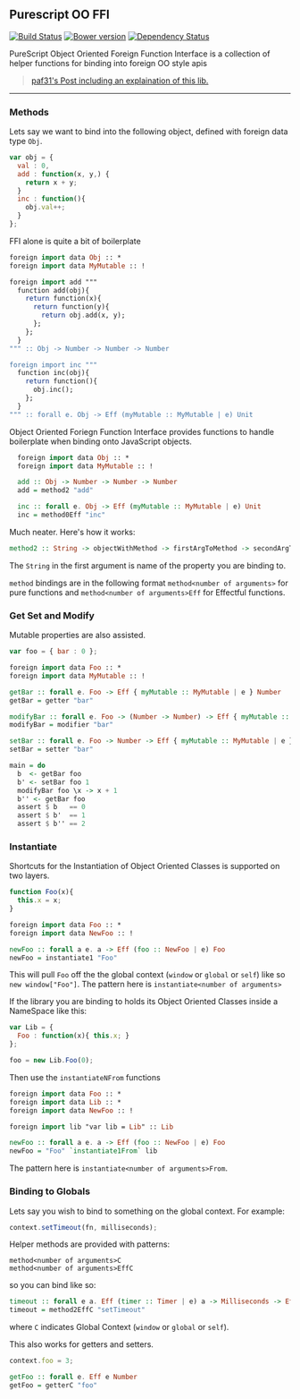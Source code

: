 ## Purescript OO FFI
[![Build Status](https://travis-ci.org/CapillarySoftware/purescript-oo-ffi.svg?branch=master)](https://travis-ci.org/CapillarySoftware/purescript-oo-ffi)
[![Bower version](https://badge.fury.io/bo/purescript-oo-ffi.svg)](http://badge.fury.io/bo/purescript-oo-ffi)
[![Dependency Status](https://www.versioneye.com/user/projects/5491b268dd709d2cfc0001b1/badge.svg?style=flat)](https://www.versioneye.com/user/projects/5491b268dd709d2cfc0001b1)

PureScript Object Oriented Foreign Function Interface is a collection of helper functions for binding into foreign OO style apis

> [paf31's Post including an explaination of this lib.](https://gist.github.com/paf31/8e9177b20ee920480fbc#purescript-oo-ffi)

---

### Methods

Lets say we want to bind into the following object, defined with foreign data type `Obj`.
```javascript
var obj = {
  val : 0,
  add : function(x, y,) {
    return x + y;
  }
  inc : function(){
    obj.val++;
  }
};
```

FFI alone is quite a bit of boilerplate

```purescript
foreign import data Obj :: *
foreign import data MyMutable :: !

foreign import add """
  function add(obj){
    return function(x){
      return function(y){
        return obj.add(x, y);
      };
    };
  }
""" :: Obj -> Number -> Number -> Number

foreign import inc """
  function inc(obj){
    return function(){
      obj.inc();
    };
  }
""" :: forall e. Obj -> Eff (myMutable :: MyMutable | e) Unit
```

Object Oriented Foriegn Function Interface provides functions to
handle boilerplate when binding onto JavaScript objects.

```purescript
  foreign import data Obj :: *
  foreign import data MyMutable :: !

  add :: Obj -> Number -> Number -> Number
  add = method2 "add"

  inc :: forall e. Obj -> Eff (myMutable :: MyMutable | e) Unit
  inc = method0Eff "inc"
```

Much neater. Here's how it works:

```purescript
method2 :: String -> objectWithMethod -> firstArgToMethod -> secondArgToMethod -> returnValue
```

The `String` in the first argument is name of the property you are binding to.

`method` bindings are in the following format `method<number of arguments>` for pure functions and `method<number of arguments>Eff` for Effectful functions.

### Get Set and Modify

Mutable properties are also assisted.

```javascript
var foo = { bar : 0 };
```

```purescript
foreign import data Foo :: *
foreign import data MyMutable :: !

getBar :: forall e. Foo -> Eff { myMutable :: MyMutable | e } Number
getBar = getter "bar"

modifyBar :: forall e. Foo -> (Number -> Number) -> Eff { myMutable :: MyMutable | e } Number
modifyBar = modifier "bar"

setBar :: forall e. Foo -> Number -> Eff { myMutable :: MyMutable | e } Number
setBar = setter "bar"

main = do
  b  <- getBar foo
  b' <- setBar foo 1
  modifyBar foo \x -> x + 1
  b'' <- getBar foo
  assert $ b   == 0
  assert $ b'  == 1
  assert $ b'' == 2
```

### Instantiate

Shortcuts for the Instantiation of Object Oriented Classes is supported on two layers.

```javascript
function Foo(x){
  this.x = x;
}
```

```purescript
foreign import data Foo :: *
foreign import data NewFoo :: !

newFoo :: forall a e. a -> Eff (foo :: NewFoo | e) Foo
newFoo = instantiate1 "Foo"
```

This will pull `Foo` off the the global context (`window` or `global` or `self`) like so `new window["Foo"]`. The pattern here is `instantiate<number of arguments>`

If the library you are binding to holds its Object Oriented Classes inside a NameSpace like this:

```javascript
var Lib = {
  Foo : function(x){ this.x; }
};

foo = new Lib.Foo(0);
```

Then use the `instantiateNFrom` functions

```purescript
foreign import data Foo :: *
foreign import data Lib :: *
foreign import data NewFoo :: !

foreign import lib "var lib = Lib" :: Lib

newFoo :: forall a e. a -> Eff (foo :: NewFoo | e) Foo
newFoo = "Foo" `instantiate1From` lib
```

The pattern here is `instantiate<number of arguments>From`.

### Binding to Globals

Lets say you wish to bind to something on the global context. For example:

```javascript
context.setTimeout(fn, milliseconds);
```

Helper methods are provided with patterns:
```
method<number of arguments>C
method<number of arguments>EffC
```

so you can bind like so:

```purescript
timeout :: forall e a. Eff (timer :: Timer | e) a -> Milliseconds -> Eff (timer :: Timer | e) Timeout
timeout = method2EffC "setTimeout"
```

where `C` indicates Global Context (`window` or `global` or `self`).

This also works for getters and setters.

```javascript
context.foo = 3;
```

```purescript
getFoo :: forall e. Eff e Number
getFoo = getterC "foo"
```

